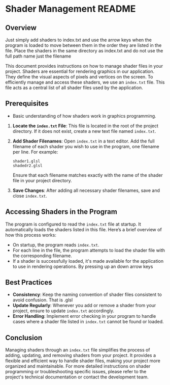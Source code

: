 
# Shader Management README

## Overview

Just simply add shaders to index.txt and use the arrow keys when the  program is loaded to move between them in the order they are listed in the file.
Place the shaders in the same directory as index.txt and do not use the full path name just the filename

This document provides instructions on how to manage shader files in your project. Shaders are essential for rendering graphics in our application. They define the visual aspects of pixels and vertices on the screen. To efficiently manage and access these shaders, we use an `index.txt` file. This file acts as a central list of all shader files used by the application.

## Prerequisites

- Basic understanding of how shaders work in graphics programming.


1. **Locate the `index.txt` File**: This file is located in the root of the project directory. If it does not exist, create a new text file named `index.txt`.

2. **Add Shader Filenames**: Open `index.txt` in a text editor. Add the full filename of each shader you wish to use in the program, one filename per line. For example:
    ```
    shader1.glsl
    shadedr2.glsl
    ```
    Ensure that each filename matches exactly with the name of the shader file in your project directory.

3. **Save Changes**: After adding all necessary shader filenames, save and close `index.txt`.

## Accessing Shaders in the Program

The program is configured to read the `index.txt` file at startup. It automatically loads the shaders listed in this file. Here’s a brief overview of how this process works:

- On startup, the program reads `index.txt`.
- For each line in the file, the program attempts to load the shader file with the corresponding filename.
- If a shader is successfully loaded, it's made available for the application to use in rendering operations. By pressing up an down arrow keys

## Best Practices

- **Consistency**: Keep the naming convention of shader files consistent to avoid confusion. That is .glsl
- **Update Regularly**: Whenever you add or remove a shader from your project, ensure to update `index.txt` accordingly.
- **Error Handling**: Implement error checking in your program to handle cases where a shader file listed in `index.txt` cannot be found or loaded.

## Conclusion

Managing shaders through an `index.txt` file simplifies the process of adding, updating, and removing shaders from your project. It provides a flexible and efficient way to handle shader files, making your project more organized and maintainable.
For more detailed instructions on shader programming or troubleshooting specific issues, please refer to the project's technical documentation or contact the development team.
